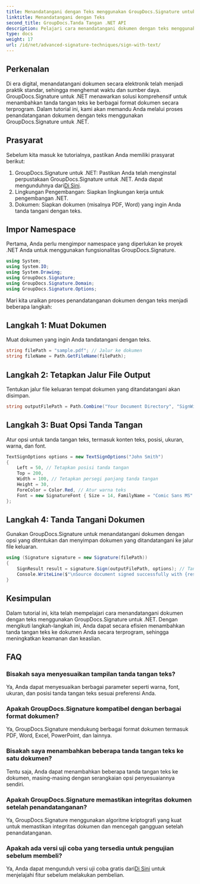 ```yaml
---
title: Menandatangani dengan Teks menggunakan GroupDocs.Signature untuk .NET
linktitle: Menandatangani dengan Teks
second_title: GroupDocs.Tanda Tangan .NET API
description: Pelajari cara menandatangani dokumen dengan teks menggunakan GroupDocs.Signature untuk .NET. Panduan langkah demi langkah untuk menambahkan tanda tangan teks secara terprogram.
type: docs
weight: 17
url: /id/net/advanced-signature-techniques/sign-with-text/
---
```

## Perkenalan
Di era digital, menandatangani dokumen secara elektronik telah menjadi praktik standar, sehingga menghemat waktu dan sumber daya. GroupDocs.Signature untuk .NET menawarkan solusi komprehensif untuk menambahkan tanda tangan teks ke berbagai format dokumen secara terprogram. Dalam tutorial ini, kami akan memandu Anda melalui proses penandatanganan dokumen dengan teks menggunakan GroupDocs.Signature untuk .NET.
## Prasyarat
Sebelum kita masuk ke tutorialnya, pastikan Anda memiliki prasyarat berikut:
1.  GroupDocs.Signature untuk .NET: Pastikan Anda telah menginstal perpustakaan GroupDocs.Signature untuk .NET. Anda dapat mengunduhnya dari[Di Sini](https://releases.groupdocs.com/signature/net/).
2. Lingkungan Pengembangan: Siapkan lingkungan kerja untuk pengembangan .NET.
3. Dokumen: Siapkan dokumen (misalnya PDF, Word) yang ingin Anda tanda tangani dengan teks.

## Impor Namespace
Pertama, Anda perlu mengimpor namespace yang diperlukan ke proyek .NET Anda untuk menggunakan fungsionalitas GroupDocs.Signature.
```csharp
using System;
using System.IO;
using System.Drawing;
using GroupDocs.Signature;
using GroupDocs.Signature.Domain;
using GroupDocs.Signature.Options;
```

Mari kita uraikan proses penandatanganan dokumen dengan teks menjadi beberapa langkah:
## Langkah 1: Muat Dokumen
Muat dokumen yang ingin Anda tandatangani dengan teks.
```csharp
string filePath = "sample.pdf"; // Jalur ke dokumen
string fileName = Path.GetFileName(filePath);
```
## Langkah 2: Tetapkan Jalur File Output
Tentukan jalur file keluaran tempat dokumen yang ditandatangani akan disimpan.
```csharp
string outputFilePath = Path.Combine("Your Document Directory", "SignWithText", fileName);
```
## Langkah 3: Buat Opsi Tanda Tangan
Atur opsi untuk tanda tangan teks, termasuk konten teks, posisi, ukuran, warna, dan font.
```csharp
TextSignOptions options = new TextSignOptions("John Smith")
{
    Left = 50, // Tetapkan posisi tanda tangan
    Top = 200,
    Width = 100, // Tetapkan persegi panjang tanda tangan
    Height = 30,
    ForeColor = Color.Red, // Atur warna teks
    Font = new SignatureFont { Size = 14, FamilyName = "Comic Sans MS" } // Atur font
};
```
## Langkah 4: Tanda Tangani Dokumen
Gunakan GroupDocs.Signature untuk menandatangani dokumen dengan opsi yang ditentukan dan menyimpan dokumen yang ditandatangani ke jalur file keluaran.
```csharp
using (Signature signature = new Signature(filePath))
{
    SignResult result = signature.Sign(outputFilePath, options); // Tanda tangani dokumen
    Console.WriteLine($"\nSource document signed successfully with {result.Succeeded.Count} signature(s).\nFile saved at {outputFilePath}.");
}
```

## Kesimpulan
Dalam tutorial ini, kita telah mempelajari cara menandatangani dokumen dengan teks menggunakan GroupDocs.Signature untuk .NET. Dengan mengikuti langkah-langkah ini, Anda dapat secara efisien menambahkan tanda tangan teks ke dokumen Anda secara terprogram, sehingga meningkatkan keamanan dan keaslian.
## FAQ
### Bisakah saya menyesuaikan tampilan tanda tangan teks?
Ya, Anda dapat menyesuaikan berbagai parameter seperti warna, font, ukuran, dan posisi tanda tangan teks sesuai preferensi Anda.
### Apakah GroupDocs.Signature kompatibel dengan berbagai format dokumen?
Ya, GroupDocs.Signature mendukung berbagai format dokumen termasuk PDF, Word, Excel, PowerPoint, dan lainnya.
### Bisakah saya menambahkan beberapa tanda tangan teks ke satu dokumen?
Tentu saja, Anda dapat menambahkan beberapa tanda tangan teks ke dokumen, masing-masing dengan serangkaian opsi penyesuaiannya sendiri.
### Apakah GroupDocs.Signature memastikan integritas dokumen setelah penandatanganan?
Ya, GroupDocs.Signature menggunakan algoritme kriptografi yang kuat untuk memastikan integritas dokumen dan mencegah gangguan setelah penandatanganan.
### Apakah ada versi uji coba yang tersedia untuk pengujian sebelum membeli?
 Ya, Anda dapat mengunduh versi uji coba gratis dari[Di Sini](https://releases.groupdocs.com/) untuk menjelajahi fitur sebelum melakukan pembelian.